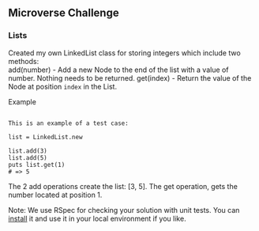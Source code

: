 ## Microverse Challenge

### Lists  

Created my own LinkedList  class for storing integers which include two methods:  
add(number) - Add a new Node to the end of the list with a value of number. Nothing needs to be returned. 
get(index) - Return the value of the Node at position `index` in the List.   

Example  

```

This is an example of a test case:  

list = LinkedList.new

list.add(3)
list.add(5)
puts list.get(1)
# => 5
```


The 2 add operations create the list: [3, 5]. 
The get operation, gets the number located at position 1. 

Note: We use RSpec for checking your solution with unit tests. You can [install](https://github.com/rspec/rspec) it and use it in your local environment if you like.
